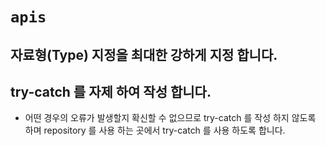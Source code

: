 # `apis`

## 자료형(Type) 지정을 최대한 강하게 지정 합니다.

## try-catch 를 자제 하여 작성 합니다.

- 어떤 경우의 오류가 발생할지 확신할 수 없으므로 try-catch 를 작성 하지 않도록 하며
  repository 를 사용 하는 곳에서 try-catch 를 사용 하도록 합니다.